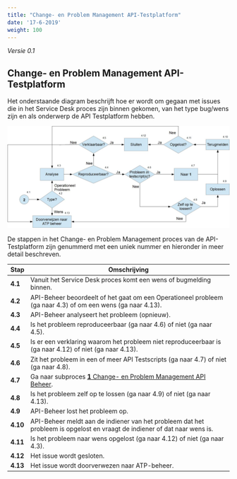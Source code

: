 ```yaml
---
title: "Change- en Problem Management API-Testplatform"
date: '17-6-2019'
weight: 100
---
```


*Versie 0.1*

## Change- en Problem Management API-Testplatform

Het onderstaande diagram beschrijft hoe er wordt om gegaan met issues die in het Service Desk proces zijn binnen gekomen, van het type bug/wens zijn en als onderwerp de API Testplatform hebben.

![Change- en Problem Management API-Testplatform](https://github.com/VNG-Realisatie/api-beheer/blob/master/Processen/Images/CM-PM-ATP.jpg)

De stappen in het Change- en Problem Management proces van de API-Testplatform zijn genummerd met een uniek nummer en hieronder in meer detail beschreven.

| **Stap** | **Omschrijving** |
| -------- | ---------------- |
| **4.1** | Vanuit het Service Desk proces komt een wens of bugmelding binnen. |
| **4.2** | API-Beheer beoordeelt of het gaat om een Operationeel probleem (ga naar 4.3) of om een wens (ga naar 4.13). |
| **4.3** | API-Beheer analyseert het probleem (opnieuw). |
| **4.4** | Is het probleem reproduceerbaar (ga naar 4.6) of niet (ga naar 4.5). |
| **4.5** | Is er een verklaring waarom het probleem niet reproduceerbaar is (ga naar 4.12) of niet (ga naar 4.13). |
| **4.6** | Zit het probleem in een of meer API Testscripts (ga naar 4.7) of niet (ga naar 4.8). |
| **4.7** | Ga naar subproces [**1** Change- en Problem Management API Beheer](CM-PM-API-Beheer.md). |
| **4.8** | Is het probleem zelf op te lossen (ga naar 4.9) of niet (ga naar 4.13). |
| **4.9** | API-Beheer lost het probleem op. |
| **4.10** | API-Beheer meldt aan de indiener van het probleem dat het probleem is opgelost en vraagt de indiener of dat naar wens is. |
| **4.11** | Is het probleem naar wens opgelost (ga naar 4.12) of niet (ga naar 4.3). |
| **4.12** | Het issue wordt gesloten. |
| **4.13** | Het issue wordt doorverwezen naar ATP-beheer. |
